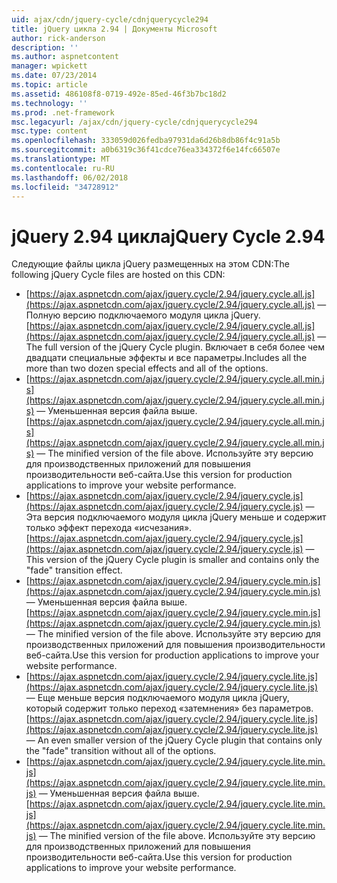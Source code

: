 ```yaml
---
uid: ajax/cdn/jquery-cycle/cdnjquerycycle294
title: jQuery цикла 2.94 | Документы Microsoft
author: rick-anderson
description: ''
ms.author: aspnetcontent
manager: wpickett
ms.date: 07/23/2014
ms.topic: article
ms.assetid: 486108f8-0719-492e-85ed-46f3b7bc18d2
ms.technology: ''
ms.prod: .net-framework
msc.legacyurl: /ajax/cdn/jquery-cycle/cdnjquerycycle294
msc.type: content
ms.openlocfilehash: 333059d026fedba97931da6d26b8db86f4c91a5b
ms.sourcegitcommit: a0b6319c36f41cdce76ea334372f6e14fc66507e
ms.translationtype: MT
ms.contentlocale: ru-RU
ms.lasthandoff: 06/02/2018
ms.locfileid: "34728912"
---
```

<a name="jquery-cycle-294"></a><span data-ttu-id="67bc3-102">jQuery 2.94 цикла</span><span class="sxs-lookup"><span data-stu-id="67bc3-102">jQuery Cycle 2.94</span></span>
====================
<span data-ttu-id="67bc3-103">Следующие файлы цикла jQuery размещенных на этом CDN:</span><span class="sxs-lookup"><span data-stu-id="67bc3-103">The following jQuery Cycle files are hosted on this CDN:</span></span>

- <span data-ttu-id="67bc3-104">[https://ajax.aspnetcdn.com/ajax/jquery.cycle/2.94/jquery.cycle.all.js](https://ajax.aspnetcdn.com/ajax/jquery.cycle/2.94/jquery.cycle.all.js) &mdash; Полную версию подключаемого модуля цикла jQuery.</span><span class="sxs-lookup"><span data-stu-id="67bc3-104">[https://ajax.aspnetcdn.com/ajax/jquery.cycle/2.94/jquery.cycle.all.js](https://ajax.aspnetcdn.com/ajax/jquery.cycle/2.94/jquery.cycle.all.js) &mdash; The full version of the jQuery Cycle plugin.</span></span> <span data-ttu-id="67bc3-105">Включает в себя более чем двадцати специальные эффекты и все параметры.</span><span class="sxs-lookup"><span data-stu-id="67bc3-105">Includes all the more than two dozen special effects and all of the options.</span></span>
- <span data-ttu-id="67bc3-106">[https://ajax.aspnetcdn.com/ajax/jquery.cycle/2.94/jquery.cycle.all.min.js](https://ajax.aspnetcdn.com/ajax/jquery.cycle/2.94/jquery.cycle.all.min.js) &mdash; Уменьшенная версия файла выше.</span><span class="sxs-lookup"><span data-stu-id="67bc3-106">[https://ajax.aspnetcdn.com/ajax/jquery.cycle/2.94/jquery.cycle.all.min.js](https://ajax.aspnetcdn.com/ajax/jquery.cycle/2.94/jquery.cycle.all.min.js) &mdash; The minified version of the file above.</span></span> <span data-ttu-id="67bc3-107">Используйте эту версию для производственных приложений для повышения производительности веб-сайта.</span><span class="sxs-lookup"><span data-stu-id="67bc3-107">Use this version for production applications to improve your website performance.</span></span>
- <span data-ttu-id="67bc3-108">[https://ajax.aspnetcdn.com/ajax/jquery.cycle/2.94/jquery.cycle.js](https://ajax.aspnetcdn.com/ajax/jquery.cycle/2.94/jquery.cycle.js) &mdash; Эта версия подключаемого модуля цикла jQuery меньше и содержит только эффект перехода «исчезания».</span><span class="sxs-lookup"><span data-stu-id="67bc3-108">[https://ajax.aspnetcdn.com/ajax/jquery.cycle/2.94/jquery.cycle.js](https://ajax.aspnetcdn.com/ajax/jquery.cycle/2.94/jquery.cycle.js) &mdash; This version of the jQuery Cycle plugin is smaller and contains only the "fade" transition effect.</span></span>
- <span data-ttu-id="67bc3-109">[https://ajax.aspnetcdn.com/ajax/jquery.cycle/2.94/jquery.cycle.min.js](https://ajax.aspnetcdn.com/ajax/jquery.cycle/2.94/jquery.cycle.min.js) &mdash; Уменьшенная версия файла выше.</span><span class="sxs-lookup"><span data-stu-id="67bc3-109">[https://ajax.aspnetcdn.com/ajax/jquery.cycle/2.94/jquery.cycle.min.js](https://ajax.aspnetcdn.com/ajax/jquery.cycle/2.94/jquery.cycle.min.js) &mdash; The minified version of the file above.</span></span> <span data-ttu-id="67bc3-110">Используйте эту версию для производственных приложений для повышения производительности веб-сайта.</span><span class="sxs-lookup"><span data-stu-id="67bc3-110">Use this version for production applications to improve your website performance.</span></span>
- <span data-ttu-id="67bc3-111">[https://ajax.aspnetcdn.com/ajax/jquery.cycle/2.94/jquery.cycle.lite.js](https://ajax.aspnetcdn.com/ajax/jquery.cycle/2.94/jquery.cycle.lite.js) &mdash; Еще меньше версия подключаемого модуля цикла jQuery, который содержит только переход «затемнения» без параметров.</span><span class="sxs-lookup"><span data-stu-id="67bc3-111">[https://ajax.aspnetcdn.com/ajax/jquery.cycle/2.94/jquery.cycle.lite.js](https://ajax.aspnetcdn.com/ajax/jquery.cycle/2.94/jquery.cycle.lite.js) &mdash; An even smaller version of the jQuery Cycle plugin that contains only the "fade" transition without all of the options.</span></span>
- <span data-ttu-id="67bc3-112">[https://ajax.aspnetcdn.com/ajax/jquery.cycle/2.94/jquery.cycle.lite.min.js](https://ajax.aspnetcdn.com/ajax/jquery.cycle/2.94/jquery.cycle.lite.min.js) &mdash; Уменьшенная версия файла выше.</span><span class="sxs-lookup"><span data-stu-id="67bc3-112">[https://ajax.aspnetcdn.com/ajax/jquery.cycle/2.94/jquery.cycle.lite.min.js](https://ajax.aspnetcdn.com/ajax/jquery.cycle/2.94/jquery.cycle.lite.min.js) &mdash; The minified version of the file above.</span></span> <span data-ttu-id="67bc3-113">Используйте эту версию для производственных приложений для повышения производительности веб-сайта.</span><span class="sxs-lookup"><span data-stu-id="67bc3-113">Use this version for production applications to improve your website performance.</span></span>
